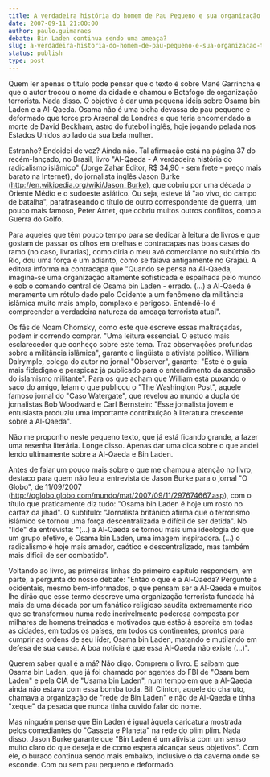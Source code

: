 ```yaml
---
title: A verdadeira história do homem de Pau Pequeno e sua organização terrorista  
date: 2007-09-11 21:00:00
author: paulo.guimaraes
debate: Bin Laden continua sendo uma ameaça?
slug: a-verdadeira-historia-do-homem-de-pau-pequeno-e-sua-organizacao-terrorista
status: publish 
type: post
---
```


Quem ler apenas o título pode pensar que o texto é sobre Mané Garrincha e que o autor trocou o nome da cidade e chamou o Botafogo de organização terrorista. Nada disso. O objetivo é dar uma pequena idéia sobre Osama bin Laden e a Al-Qaeda. Osama não é uma bicha devassa de pau pequeno e deformado que torce pro Arsenal de Londres e que teria encomendado a morte de David Beckham, astro do futebol inglês, hoje jogando pelada nos Estados Unidos ao lado da sua bela mulher.


Estranho? Endoidei de vez? Ainda não. Tal afirmação está na página 37 do recém-lançado, no Brasil, livro "Al-Qaeda - A verdadeira história do radicalismo islâmico" (Jorge Zahar Editor, R$ 34,90 - sem frete - preço mais barato na Internet), do jornalista inglês Jason Burke (<http://en.wikipedia.org/wiki/Jason_Burke>), que cobriu por uma década o Oriente Médio e o sudoeste asiático. Ou seja, esteve lá "ao vivo, do campo de batalha", parafraseando o título de outro correspondente de guerra, um pouco mais famoso, Peter Arnet, que cobriu muitos outros conflitos, como a Guerra do Golfo.


Para aqueles que têm pouco tempo para se dedicar à leitura de livros e que gostam de passar os olhos em orelhas e contracapas nas boas casas do ramo (no caso, livrarias), como diria o meu avô comerciante no subúrbio do Rio, dou uma força e um adianto, como se falava antigamente no Grajaú. A editora informa na contracapa que "Quando se pensa na Al-Qaeda, imagina-se uma organização altamente sofisticada e espalhada pelo mundo e sob o comando central de Osama bin Laden - errado. (...) a Al-Qaeda é meramente um rótulo dado pelo Ocidente a um fenômeno da militância islâmica muito mais amplo, complexo e perigoso. Entendê-lo é compreender a verdadeira natureza da ameaça terrorista atual".


Os fãs de Noam Chomsky, como este que escreve essas maltraçadas, podem ir correndo comprar. "Uma leitura essencial. O estudo mais esclarecedor que conheço sobre este tema. Traz observações profundas sobre a militância islâmica", garante o lingüista e ativista político. William Dalrymple, colega do autor no jornal "Observer", garante: "Este é o guia mais fidedigno e perspicaz já publicado para o entendimento da ascensão do islamismo militante". Para os que acham que William está puxando o saco do amigo, leiam o que publicou o "The Washington Post", aquele famoso jornal do "Caso Watergate", que revelou ao mundo a dupla de jornalistas Bob Woodward e Carl Bernstein: "Esse jornalista jovem e entusiasta produziu uma importante contribuição à literatura crescente sobre a Al-Qaeda".


Não me proponho neste pequeno texto, que já está ficando grande, a fazer uma resenha literária. Longe disso. Apenas dar uma dica sobre o que andei lendo ultimamente sobre a Al-Qaeda e Bin Laden.


Antes de falar um pouco mais sobre o que me chamou a atenção no livro, destaco para quem não leu a entrevista de Jason Burke para o jornal "O Globo", de 11/09/2007 (<http://oglobo.globo.com/mundo/mat/2007/09/11/297674667.asp>), com o título que praticamente diz tudo: "Osama bin Laden é hoje um rosto no cartaz da jihad". O subtítulo: "Jornalista britânico afirma que o terrorismo islâmico se tornou uma força descentralizada e difícil de ser detida". No "lide" da entrevista: "(...) a Al-Qaeda se tornou mais uma ideologia do que um grupo efetivo, e Osama bin Laden, uma imagem inspiradora. (...) o radicalismo é hoje mais amador, caótico e descentralizado, mas também mais difícil de ser combatido".


Voltando ao livro, as primeiras linhas do primeiro capítulo respondem, em parte, a pergunta do nosso debate: "Então o que é a Al-Qaeda? Pergunte a ocidentais, mesmo bem-informados, o que pensam ser a Al-Qaeda e muitos lhe dirão que esse termo descreve uma organização terrorista fundada há mais de uma década por um fanático religioso saudita extremamente rico que se transformou numa rede incrivelmente poderosa composta por milhares de homens treinados e motivados que estão à espreita em todas as cidades, em todos os países, em todos os continentes, prontos para cumprir as ordens de seu líder, Osama bin Laden, matando e mutilando em defesa de sua causa. A boa notícia é que essa Al-Qaeda não existe (...)".


Querem saber qual é a má? Não digo. Comprem o livro. E saibam que Osama bin Laden, que já foi chamado por agentes do FBI de "Osam bem Laden" e pela CIA de "Usama bin Laden", num tempo em que a Al-Qaeda ainda não estava com essa bomba toda. Bill Clinton, aquele do charuto, chamava a organização de "rede de Bin Laden" e não de Al-Qaeda e tinha "xeque" da pesada que nunca tinha ouvido falar do nome.


Mas ninguém pense que Bin Laden é igual àquela caricatura mostrada pelos comediantes do "Casseta e Planeta" na rede do plim plim. Nada disso. Jason Burke garante que "Bin Laden é um ativista com um senso muito claro do que deseja e de como espera alcançar seus objetivos". Com ele, o buraco continua sendo mais embaixo, inclusive o da caverna onde se esconde. Com ou sem pau pequeno e deformado.


